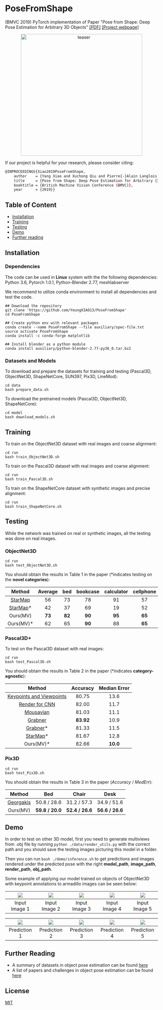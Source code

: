 # PoseFromShape
(BMVC 2019) PyTorch implementation of Paper "Pose from Shape: Deep Pose Estimation for Arbitrary 3D Objects"
[[PDF]](https://arxiv.org/abs/1906.05105) [[Project webpage]](http://imagine.enpc.fr/~xiaoy/PoseFromShape/)

<p align="center">
<img src="https://github.com/YoungXIAO13/PoseFromShape/blob/master/img/teaser_test.png" width="400px" alt="teaser">
</p>

If our project is helpful for your research, please consider citing:
```Bash
@INPROCEEDINGS{Xiao2019PoseFromShape,
    author    = {Yang Xiao and Xuchong Qiu and Pierre{-}Alain Langlois and Mathieu Aubry and Renaud Marlet},
    title     = {Pose from Shape: Deep Pose Estimation for Arbitrary {3D} Objects},
    booktitle = {British Machine Vision Conference (BMVC)},
    year      = {2019}}
```

## Table of Content
* [Installation](#installation)
* [Training](#training)
* [Testing](#testing)
* [Demo](#demo)
* [Further reading](#further-reading)


## Installation

### Dependencies
The code can be used in **Linux** system with the the following dependencies: Python 3.6, Pytorch 1.0.1, Python-Blender 2.77, meshlabserver

We recommend to utilize conda environment to install all dependencies and test the code.

```shell
## Download the repository
git clone 'https://github.com/YoungXIAO13/PoseFromShape'
cd PoseFromShape

## Create python env with relevant packages
conda create --name PoseFromShape --file auxiliary/spec-file.txt
source activate PoseFromShape
conda install -c conda-forge matplotlib

## Install blender as a python module
conda install auxiliary/python-blender-2.77-py36_0.tar.bz2
```

### Datasets and Models
To download and prepare the datasets for training and testing (Pascal3D, ObjectNet3D, ShapeNetCore, SUN397, Pix3D, LineMod):
```shell
cd data
bash prepare_data.sh
```

To download the pretrained models (Pascal3D, ObjectNet3D, ShapeNetCore):
```shell
cd model
bash download_models.sh
```

## Training
To train on the ObjectNet3D dataset with real images and coarse alignment:
```shell
cd run
bash train_ObjectNet3D.sh
```

To train on the Pascal3D dataset with real images and coarse alignment:
```shell
cd run
bash train_Pascal3D.sh
```

To train on the ShapeNetCore dataset with synthetic images and precise alignment:
```shell
cd run
bash train_ShapeNetCore.sh
```

## Testing
While the network was trained on real or synthetic images, all the testing was done on real images.

### ObjectNet3D
```shell
cd run
bash test_ObjectNet3D.sh
```
You should obtain the results in Table 1 in the paper (*indicates testing on the **novel categories**):

| Method | **Average** | bed | bookcase | calculator | cellphone | computer | door | cabinet | guitar | iron | knife | microwave | pen | pot | rifle | shoe | slipper | stove | toilet | tub | wheelchair |
| :------: |:------: | :------: | :------: | :------: | :------: |:------: | :------: |:------: | :------: |:------: | :------: |:------: | :------: |:------: | :------: |:------: | :------: |:------: | :------: |:------: | :------: |
| [StarMap](https://arxiv.org/pdf/1803.09331.pdf) | 56 | 73 | 78 | 91 | 57 | 82 | - | 84 | 73 | 3 | 18 | 94 | 13 | 56 | 4 | - | 12 | 87 | 71 | 51 | 60 |
| [StarMap](https://arxiv.org/pdf/1803.09331.pdf)* | 42 | 37 | 69 | 19 | 52 | 73 | - | 78 | 61 | 2 | 9 | 88 | 12 | 51 | 0 | - | 11 | 82 | 41 | 49 | 14 |
| Ours(MV) | **73** | **82** | **90** | **95** | **65** | **93** | **97** | **89** | **75** | **52** | **32** | **95** | **54** | **82** | **45** | **67** | **46** | **95** | **82** | 67 | **66** |
| Ours(MV)* | 62 | 65 | **90** | 88 | **65** | 84 | 93 | 84 | 67 | 2 | 29 | 94 | 47 | 79 | 15 | 54 | 32 | 89 | 61 | **68** | 39 |



### Pascal3D+
To test on the Pascal3D dataset with real images:
```shell
cd run
bash test_Pascal3D.sh
```
You should obtain the results in Table 2 in the paper (*indicates **category-agnostic**):

| Method | Accuracy | Median Error |
| :------: |:------: | :------: |
| [Keypoints and Viewpoints](https://www.cv-foundation.org/openaccess/content_cvpr_2015/papers/Tulsiani_Viewpoints_and_Keypoints_2015_CVPR_paper.pdf) | 80.75 | 13.6 |
| [Render for CNN](https://www.cv-foundation.org/openaccess/content_iccv_2015/papers/Su_Render_for_CNN_ICCV_2015_paper.pdf) | 82.00 | 11.7 |
| [Mousavian](http://openaccess.thecvf.com/content_cvpr_2017/papers/Mousavian_3D_Bounding_Box_CVPR_2017_paper.pdf) | 81.03 | 11.1 |
| [Grabner](https://zpascal.net/cvpr2018/Grabner_3D_Pose_Estimation_CVPR_2018_paper.pdf) | **83.92** | 10.9 |
| [Grabner](https://zpascal.net/cvpr2018/Grabner_3D_Pose_Estimation_CVPR_2018_paper.pdf)* | 81.33 | 11.5 |
| [StarMap](https://arxiv.org/pdf/1803.09331.pdf)* | 81.67 | 12.8 |
| Ours(MV)* | 82.66 | **10.0** |

### Pix3D
```shell
cd run
bash test_Pix3D.sh
```
You should obtain the results in Table 3 in the paper (*Accuracy* / *MedErr*):

| Method | Bed | Chair | Desk |
| :------: |:------: | :------: | :------: |
| [Georgakis](https://arxiv.org/pdf/1811.07249.pdf) | 50.8 / 28.6 | 31.2 / 57.3 | 34.9 / 51.6 |
| Ours(MV) | **59.8 / 20.0** | **52.4 / 26.6** | **56.6 / 26.6** |


## Demo
In order to test on other 3D model, first you need to generate multiviews from .obj file
by running  ```python ./data/render_utils.py``` with the correct path 
and you should save the testing images picturing this model in a folder.

Then you can run ```bash ./demo/inference.sh``` to get predictions and images rendered
under the predicted pose with the right **model_path**, **image_path**, **render_path**, **obj_path**.

Some example of applying our model trained on objects of ObjectNet3D with keypoint annotations
to armadillo images can be seen below:


|![](https://github.com/YoungXIAO13/PoseFromShape/blob/master/img/armadillo_1.png) | ![](https://github.com/YoungXIAO13/PoseFromShape/blob/master/img/armadillo_3.png)| ![](https://github.com/YoungXIAO13/PoseFromShape/blob/master/img/armadillo_9.png) | ![](https://github.com/YoungXIAO13/PoseFromShape/blob/master/img/armadillo_10.png) | ![](https://github.com/YoungXIAO13/PoseFromShape/blob/master/img/armadillo_11.png) |
|:---:|:---:|:---:|:---:|:---:|
| Input Image 1 | Input Image 2 | Input Image 3 | Input Image 4 | Input Image 5 |

|![](https://github.com/YoungXIAO13/PoseFromShape/blob/master/img/armadillo_1_rendering.png) | ![](https://github.com/YoungXIAO13/PoseFromShape/blob/master/img/armadillo_3_rendering.png)| ![](https://github.com/YoungXIAO13/PoseFromShape/blob/master/img/armadillo_9_rendering.png) | ![](https://github.com/YoungXIAO13/PoseFromShape/blob/master/img/armadillo_10_rendering.png) | ![](https://github.com/YoungXIAO13/PoseFromShape/blob/master/img/armadillo_11_rendering.png) |
|:---:|:---:|:---:|:---:|:---:|
| Prediction 1 | Prediction 2 | Prediction 3 | Prediction 4 | Prediction 5 |


## Further Reading

* A summary of datasets in object pose estimation can be found [here](https://github.com/YoungXIAO13/ObjectPoseEstimationSummary)
* A list of papers and challenges in object pose estimation can be found [here](https://github.com/YoungXIAO13/ObjectPoseEstimationSummary/blob/master/paper.md) 


## License
[MIT](https://github.com/YoungXIAO13/PoseFromShape/blob/master/LICENSE)
